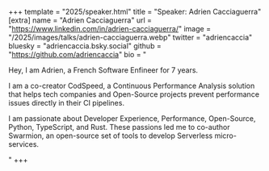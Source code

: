 +++
template = "2025/speaker.html"
title = "Speaker: Adrien Cacciaguerra"
[extra]
  name = "Adrien Cacciaguerra"
  url = "https://www.linkedin.com/in/adrien-cacciaguerra/"
  image = "/2025/images/talks/adrien-cacciaguerra.webp"
  twitter = "adriencaccia"
  bluesky = "adriencaccia.bsky.social"
  github = "https://github.com/adriencaccia"
  bio = "<p>Hey, I am Adrien, a French Software Enfineer for 7 years.</p><p>I am a co-creator CodSpeed, a Continuous Performance Analysis solution that helps tech companies and Open-Source projects prevent performance issues directly in their CI pipelines.</p><p>I am passionate about Developer Experience, Performance, Open-Source, Python, TypeScript, and Rust. These passions led me to co-author Swarmion, an open-source set of tools to develop Serverless micro-services.</p>"
+++
